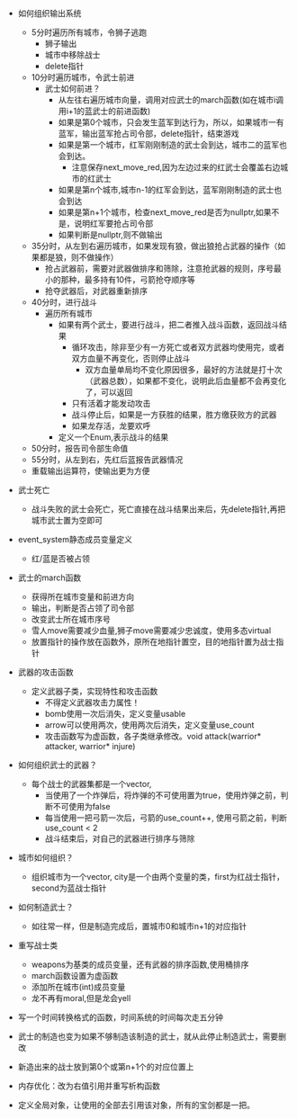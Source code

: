 - 如何组织输出系统
  - 5分时遍历所有城市，令狮子逃跑
    - 狮子输出
    - 城市中移除战士
    - delete指针
  - 10分时遍历城市，令武士前进
    - 武士如何前进？
      - 从左往右遍历城市向量，调用对应武士的march函数(如在城市i调用i+1的蓝武士的前进函数)
      - 如果是第0个城市，只会发生蓝军到达行为，所以，如果城市一有蓝军，输出蓝军抢占司令部，delete指针，结束游戏
      - 如果是第一个城市，红军刚刚制造的武士会到达，城市二的蓝军也会到达。
        - 注意保存next_move_red,因为左边过来的红武士会覆盖右边城市的红武士
      - 如果是第n个城市,城市n-1的红军会到达，蓝军刚刚制造的武士也会到达
      - 如果是第n+1个城市，检查next_move_red是否为nullptr,如果不是，说明红军要抢占司令部
      - 如果判断是nullptr,则不做输出
  - 35分时，从左到右遍历城市，如果发现有狼，做出狼抢占武器的操作（如果都是狼，则不做操作）
    - 抢占武器前，需要对武器做排序和筛除，注意抢武器的规则，序号最小的那种，最多持有10件，弓箭抢夺顺序等
    - 抢夺武器后，对武器重新排序
  - 40分时，进行战斗
    - 遍历所有城市
      - 如果有两个武士，要进行战斗，把二者推入战斗函数，返回战斗结果
        - 循环攻击，除非至少有一方死亡或者双方武器均使用完，或者双方血量不再变化，否则停止战斗
          - 双方血量单局均不变化原因很多，最好的方法就是打十次（武器总数），如果都不变化，说明此后血量都不会再变化了，可以返回
        - 只有活着才能发动攻击
        - 战斗停止后，如果是一方获胜的结果，胜方缴获败方的武器
        - 如果龙存活，龙要欢呼
      - 定义一个Enum,表示战斗的结果
  - 50分时，报告司令部生命值
  - 55分时，从左到右，先红后蓝报告武器情况
  - 重载输出运算符，使输出更为方便

- 武士死亡
  - 战斗失败的武士会死亡，死亡直接在战斗结果出来后，先delete指针,再把城市武士置为空即可
- event_system静态成员变量定义
  - 红/蓝是否被占领

- 武士的march函数
  - 获得所在城市变量和前进方向
  - 输出，判断是否占领了司令部
  - 改变武士所在城市序号
  - 雪人move需要减少血量,狮子move需要减少忠诚度，使用多态virtual
  - 放置指针的操作放在函数外，原所在地指针置空，目的地指针置为战士指针
  
- 武器的攻击函数
  - 定义武器子类，实现特性和攻击函数
    - 不得定义武器攻击力属性！
    - bomb使用一次后消失，定义变量usable
    - arrow可以使用两次，使用两次后消失，定义变量use_count
    - 攻击函数写为虚函数，各子类继承修改。void attack(warrior* attacker, warrior* injure)
  
- 如何组织武士的武器？
  - 每个战士的武器集都是一个vector,
    - 当使用了一个炸弹后，将炸弹的不可使用置为true，使用炸弹之前，判断不可使用为false
    - 每当使用一把弓箭一次后，弓箭的use_count++, 使用弓箭之前，判断use_count < 2
    - 战斗结束后，对自己的武器进行排序与筛除
  
- 城市如何组织？
  - 组织城市为一个vector<city>, city是一个由两个变量的类，first为红战士指针，second为蓝战士指针

- 如何制造武士？
  - 如往常一样，但是制造完成后，置城市0和城市n+1的对应指针

- 重写战士类
  - weapons为基类的成员变量，还有武器的排序函数,使用桶排序
  - march函数设置为虚函数
  - 添加所在城市(int)成员变量
  - 龙不再有moral,但是龙会yell

- 写一个时间转换格式的函数，时间系统的时间每次走五分钟
- 武士的制造也变为如果不够制造该制造的武士，就从此停止制造武士，需要删改
- 新造出来的战士放到第0个或第n+1个的对应位置上

- 内存优化：改为右值引用并重写析构函数
- 定义全局对象，让使用的全部去引用该对象，所有的宝剑都是一把。